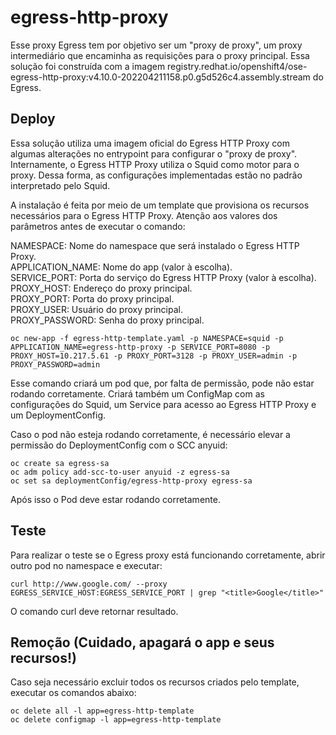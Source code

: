 # egress-http-proxy

Esse proxy Egress tem por objetivo ser um "proxy de proxy", um proxy intermediário que encaminha as requisições para o proxy principal. Essa solução foi construída com a imagem registry.redhat.io/openshift4/ose-egress-http-proxy:v4.10.0-202204211158.p0.g5d526c4.assembly.stream do Egress.

## Deploy

Essa solução utiliza uma imagem oficial do Egress HTTP Proxy com algumas alterações no entrypoint para configurar o "proxy de proxy". Internamente, o Egress HTTP Proxy utiliza o Squid como motor para o proxy. Dessa forma, as configurações implementadas estão no padrão interpretado pelo Squid.

A instalação é feita por meio de um template que provisiona os recursos necessários para o Egress HTTP Proxy. Atenção aos valores dos parâmetros antes de executar o comando:

NAMESPACE: Nome do namespace que será instalado o Egress HTTP Proxy.<br>
APPLICATION_NAME: Nome do app (valor à escolha).<br>
SERVICE_PORT: Porta do serviço do Egress HTTP Proxy (valor à escolha).<br>
PROXY_HOST: Endereço do proxy principal.<br>
PROXY_PORT: Porta do proxy principal.<br>
PROXY_USER: Usuário do proxy principal.<br>
PROXY_PASSWORD: Senha do proxy principal.

```
oc new-app -f egress-http-template.yaml -p NAMESPACE=squid -p APPLICATION_NAME=egress-http-proxy -p SERVICE_PORT=8080 -p PROXY_HOST=10.217.5.61 -p PROXY_PORT=3128 -p PROXY_USER=admin -p PROXY_PASSWORD=admin
```

Esse comando criará um pod que, por falta de permissão, pode não estar rodando corretamente. Criará também um ConfigMap com as configurações do Squid, um Service para acesso ao Egress HTTP Proxy e um DeploymentConfig.

Caso o pod não esteja rodando corretamente, é necessário elevar a permissão do DeploymentConfig com o SCC anyuid:
```
oc create sa egress-sa
oc adm policy add-scc-to-user anyuid -z egress-sa
oc set sa deploymentConfig/egress-http-proxy egress-sa
```

Após isso o Pod deve estar rodando corretamente.

## Teste

Para realizar o teste se o Egress proxy está funcionando corretamente, abrir outro pod no namespace e executar:
```
curl http://www.google.com/ --proxy EGRESS_SERVICE_HOST:EGRESS_SERVICE_PORT | grep "<title>Google</title>"
```

O comando curl deve retornar resultado.

## Remoção (Cuidado, apagará o app e seus recursos!)

Caso seja necessário excluir todos os recursos criados pelo template, executar os comandos abaixo:

```
oc delete all -l app=egress-http-template
oc delete configmap -l app=egress-http-template
```